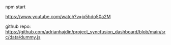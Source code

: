 npm start


https://www.youtube.com/watch?v=jx5hdo50a2M

github repo: https://github.com/adrianhajdin/project_syncfusion_dashboard/blob/main/src/data/dummy.js